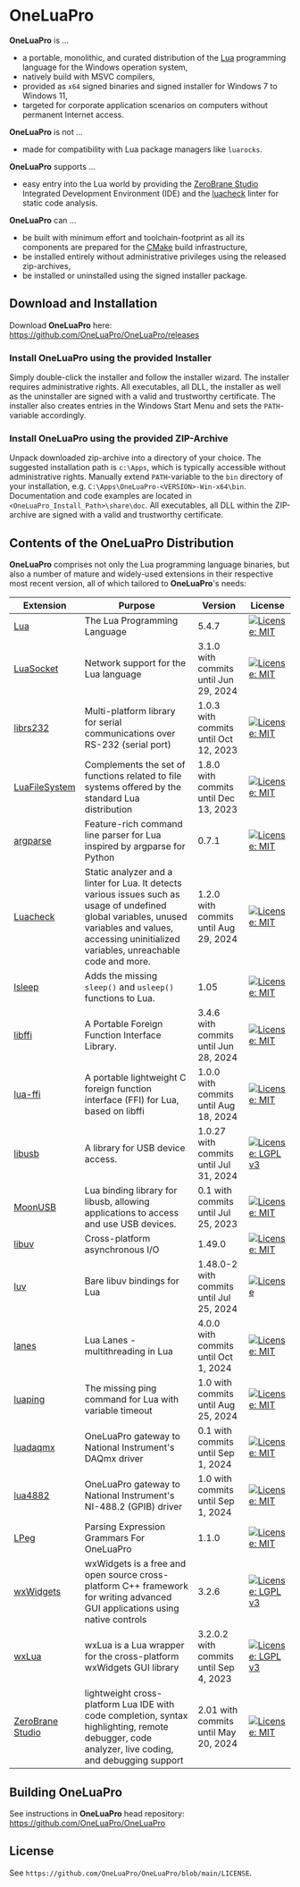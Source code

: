 # OneLuaPro
**OneLuaPro** is ...

- a portable, monolithic, and curated distribution of the [Lua](http://www.lua.org/) programming language for the Windows operation system,
- natively build with MSVC compilers,
- provided as `x64` signed binaries and signed installer for Windows 7 to Windows 11,
- targeted for corporate application scenarios on computers without permanent Internet access.

**OneLuaPro** is not ...

- made for compatibility with Lua package managers like `luarocks`.

**OneLuaPro** supports ...

- easy entry into the Lua world by providing the [ZeroBrane Studio](https://github.com/pkulchenko/ZeroBraneStudio) Integrated Development Environment (IDE) and the [luacheck](https://github.com/OneLuaPro/luacheck) linter for static code analysis.

**OneLuaPro** can ...

- be built with minimum effort and toolchain-footprint as all its components are prepared for the [CMake](https://cmake.org/) build infrastructure,
- be installed entirely without administrative privileges using the released zip-archives,
- be installed or uninstalled using the signed installer package.

## Download and Installation

Download **OneLuaPro** here: https://github.com/OneLuaPro/OneLuaPro/releases

### Install OneLuaPro using the provided Installer

Simply double-click the installer and follow the installer wizard. The installer requires administrative rights. All executables, all DLL, the installer as well as the uninstaller are signed with a valid and trustworthy certificate. The installer also creates entries in the Windows Start Menu and sets the `PATH`-variable accordingly.

### Install OneLuaPro using the provided ZIP-Archive

Unpack downloaded zip-archive into a directory of your choice. The suggested installation path is `c:\Apps`, which is typically accessible without administrative rights. Manually extend `PATH`-variable to the `bin` directory of your installation, e.g. `C:\Apps\OneLuaPro-<VERSION>-Win-x64\bin`. Documentation and code examples are located in `<OneLuaPro_Install_Path>\share\doc`. All executables, all DLL within the ZIP-archive are signed with a valid and trustworthy certificate.

## Contents of the OneLuaPro Distribution

**OneLuaPro** comprises not only the Lua programming language binaries, but also a number of mature and widely-used extensions in their respective most recent version, all of which tailored to **OneLuaPro**'s needs:

| Extension                                                    | Purpose                                                      | Version                                  | License                                                      |
| ------------------------------------------------------------ | ------------------------------------------------------------ | ---------------------------------------- | ------------------------------------------------------------ |
| [Lua](https://github.com/KritzelKratzel/lua)                 | The Lua Programming Language                                 | 5.4.7                                    | [![License: MIT](https://img.shields.io/badge/License-MIT-yellow.svg)](https://opensource.org/licenses/MIT) |
| [LuaSocket](https://github.com/OneLuaPro/luasocket)          | Network support for the Lua language                         | 3.1.0 with commits until Jun 29, 2024    | [![License: MIT](https://img.shields.io/badge/License-MIT-yellow.svg)](https://opensource.org/licenses/MIT) |
| [librs232](https://github.com/OneLuaPro/librs232)            | Multi-platform library for serial communications over RS-232 (serial port) | 1.0.3 with commits until Oct 12, 2023    | [![License: MIT](https://img.shields.io/badge/License-MIT-yellow.svg)](https://opensource.org/licenses/MIT) |
| [LuaFileSystem](https://github.com/OneLuaPro/luafilesystem)  | Complements the set of functions related to file systems offered by the standard Lua distribution | 1.8.0 with commits until  Dec 13, 2023   | [![License: MIT](https://img.shields.io/badge/License-MIT-yellow.svg)](https://opensource.org/licenses/MIT) |
| [argparse](https://github.com/OneLuaPro/argparse)            | Feature-rich command line parser for Lua inspired by argparse for Python | 0.7.1                                    | [![License: MIT](https://img.shields.io/badge/License-MIT-yellow.svg)](https://opensource.org/licenses/MIT) |
| [Luacheck](https://github.com/OneLuaPro/luacheck)            | Static analyzer and a linter for Lua. It detects various issues such as usage of undefined global variables, unused variables and values, accessing uninitialized variables, unreachable code and more. | 1.2.0 with commits until Aug 29, 2024    | [![License: MIT](https://img.shields.io/badge/License-MIT-yellow.svg)](https://opensource.org/licenses/MIT) |
| [lsleep](https://github.com/OneLuaPro/lsleep)                | Adds the missing `sleep()` and `usleep()` functions to Lua.  | 1.05                                     | [![License: MIT](https://img.shields.io/badge/License-MIT-yellow.svg)](https://opensource.org/licenses/MIT) |
| [libffi](https://github.com/OneLuaPro/libffi)                | A Portable Foreign Function Interface Library.               | 3.4.6 with commits until Jun 28, 2024    | [![License: MIT](https://img.shields.io/badge/License-MIT-yellow.svg)](https://opensource.org/licenses/MIT) |
| [lua-ffi](https://github.com/OneLuaPro/lua-ffi)              | A portable lightweight C foreign function interface (FFI) for Lua, based on libffi | 1.0.0 with commits until Aug 18, 2024    | [![License: MIT](https://img.shields.io/badge/License-MIT-yellow.svg)](https://opensource.org/licenses/MIT) |
| [libusb](https://github.com/OneLuaPro/libusb)                | A library for USB device access.                             | 1.0.27 with commits until Jul 31, 2024   | [![License: LGPL v3](https://img.shields.io/badge/License-LGPL_v3-blue.svg)](https://www.gnu.org/licenses/lgpl-3.0) |
| [MoonUSB](https://github.com/OneLuaPro/moonusb)              | Lua binding library for libusb, allowing applications to access and use USB devices. | 0.1 with commits until Jul 25, 2023      | [![License: MIT](https://img.shields.io/badge/License-MIT-yellow.svg)](https://opensource.org/licenses/MIT) |
| [libuv](https://github.com/libuv/libuv)                      | Cross-platform asynchronous I/O                              | 1.49.0                                   | [![License: MIT](https://img.shields.io/badge/License-MIT-yellow.svg)](https://opensource.org/licenses/MIT) |
| [luv](https://github.com/OneLuaPro/luv)                      | Bare libuv bindings for Lua                                  | 1.48.0-2 with commits until Jul 25, 2024 | [![License](https://img.shields.io/badge/License-Apache_2.0-blue.svg)](https://opensource.org/licenses/Apache-2.0) |
| [lanes](https://github.com/OneLuaPro/lanes)                  | Lua Lanes - multithreading in Lua                            | 4.0.0 with commits until Oct 1, 2024     | [![License: MIT](https://img.shields.io/badge/License-MIT-yellow.svg)](https://opensource.org/licenses/MIT) |
| [luaping](https://github.com/OneLuaPro/luaping)              | The missing ping command for Lua with variable timeout       | 1.0 with commits until Aug 25, 2024      | [![License: MIT](https://img.shields.io/badge/License-MIT-yellow.svg)](https://opensource.org/licenses/MIT) |
| [luadaqmx](https://github.com/OneLuaPro/luadaqmx)            | OneLuaPro gateway to National Instrument's DAQmx driver      | 0.1 with commits until Sep 1, 2024       | [![License: MIT](https://img.shields.io/badge/License-MIT-yellow.svg)](https://opensource.org/licenses/MIT) |
| [lua4882](https://github.com/OneLuaPro/lua4882)              | OneLuaPro gateway to National Instrument's NI-488.2 (GPIB) driver | 1.0 with commits until Sep 1, 2024       | [![License: MIT](https://img.shields.io/badge/License-MIT-yellow.svg)](https://opensource.org/licenses/MIT) |
| [LPeg](https://github.com/OneLuaPro/LPeg)                    | Parsing Expression Grammars For OneLuaPro                    | 1.1.0                                    | [![License: MIT](https://img.shields.io/badge/License-MIT-yellow.svg)](https://opensource.org/licenses/MIT) |
| [wxWidgets](https://github.com/wxWidgets/wxWidgets)          | wxWidgets is a free and open source cross-platform C++ framework for writing advanced GUI applications using native controls | 3.2.6                                    | [![License: LGPL v3](https://img.shields.io/badge/License-LGPL_v3-blue.svg)](https://www.gnu.org/licenses/lgpl-3.0) |
| [wxLua](https://github.com/pkulchenko/wxlua)                 | wxLua is a Lua wrapper for the cross-platform wxWidgets GUI library | 3.2.0.2 with commits until Sep 4, 2023   | [![License: LGPL v3](https://img.shields.io/badge/License-LGPL_v3-blue.svg)](https://www.gnu.org/licenses/lgpl-3.0) |
| [ZeroBrane Studio](https://github.com/OneLuaPro/ZeroBraneStudio) | lightweight cross-platform Lua IDE with code completion, syntax highlighting, remote debugger, code analyzer, live coding, and debugging support | 2.01 with commits until May 20, 2024     | [![License: MIT](https://img.shields.io/badge/License-MIT-yellow.svg)](https://opensource.org/licenses/MIT) |

## Building OneLuaPro

See instructions in **OneLuaPro** head repository: https://github.com/OneLuaPro/OneLuaPro

## License

See `https://github.com/OneLuaPro/OneLuaPro/blob/main/LICENSE`.

